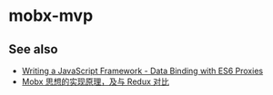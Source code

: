 # mobx-mvp

## See also

* [Writing a JavaScript Framework - Data Binding with ES6 Proxies](https://blog.risingstack.com/writing-a-javascript-framework-data-binding-es6-proxy/)
* [Mobx 思想的实现原理，及与 Redux 对比](https://zhuanlan.zhihu.com/p/25585910)
